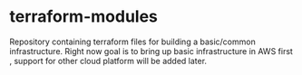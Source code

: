# terraform-modules
Repository containing terraform files for building a basic/common infrastructure. Right now goal is to bring up basic infrastructure in AWS first , support for other cloud platform will be added later.
